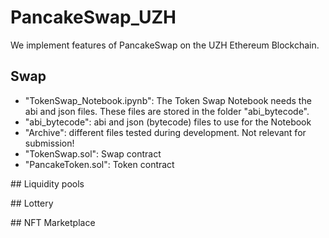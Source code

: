 # PancakeSwap_UZH
 We implement features of PancakeSwap on the UZH Ethereum Blockchain.


## Swap 
- "TokenSwap_Notebook.ipynb": The Token Swap Notebook needs the abi and json files. These files are stored in the folder "abi_bytecode". 
- "abi_bytecode": abi and json (bytecode) files to use for the Notebook 
- "Archive": different files tested during development. Not relevant for submission! 
- "TokenSwap.sol": Swap contract
- "PancakeToken.sol": Token contract

## Liquidity pools

## Lottery


## NFT Marketplace
